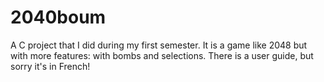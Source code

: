# 2040boum
A C project that I did during my first semester. It is a game like 2048 but with more features: with bombs and selections. There is a user guide, but sorry it's in French!
